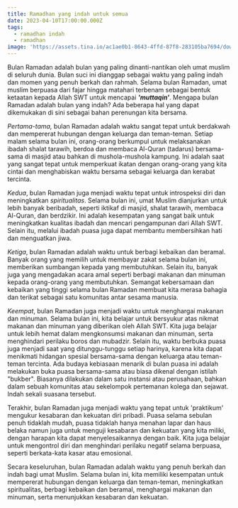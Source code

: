 ```yaml
---
title: Ramadhan yang indah untuk semua
date: 2023-04-10T17:00:00.000Z
tags:
  - ramadhan indah
  - ramadhan
image: 'https://assets.tina.io/ac1ae0b1-8643-4ffd-87f8-283105ba7694/download.jpeg'
---
```


Bulan Ramadan adalah bulan yang paling dinanti-nantikan oleh umat muslim di seluruh dunia. Bulan suci ini dianggap sebagai waktu yang paling indah dan momen yang penuh berkah dan rahmah. Selama bulan Ramadan, umat muslim berpuasa dari fajar hingga matahari terbenam sebagai bentuk ketaatan kepada Allah SWT untuk mencapai ***'muttaqin'***. Mengapa bulan Ramadan adalah bulan yang indah? Ada beberapa hal yang dapat dikemukakan di sini sebagai bahan perenungan kita bersama.

*Pertama-tama,* bulan Ramadan adalah waktu sangat tepat untuk berdakwah dan mempererat hubungan dengan keluarga dan teman-teman. Setiap malam selama bulan ini, orang-orang berkumpul untuk melaksanakan ibadah shalat tarawih, berdoa dan membaca Al-Quran (tadarus) bersama-sama di masjid atau bahkan di mushola-mushola kampung. Ini adalah saat yang sangat tepat untuk memperkuat ikatan dengan orang-orang yang kita cintai dan menghabiskan waktu bersama sebagai keluarga dan kerabat tercinta.

*Kedua*, bulan Ramadan juga menjadi waktu tepat untuk introspeksi diri dan meningkatkan *spiritualitas*. Selama bulan ini, umat Muslim dianjurkan untuk lebih banyak beribadah, seperti iktikaf di masjid, shalat tarawih, membaca Al-Quran, dan berdzikir. Ini adalah kesempatan yang sangat baik untuk meningkatkan kualitas ibadah dan mencari pengampunan dari Allah SWT. Selain itu, melalui ibadah puasa juga dapat membantu membersihkan hati dan menguatkan jiwa.

*Ketiga*, bulan Ramadan adalah waktu untuk berbagi kebaikan dan beramal. Banyak orang yang memilih untuk membayar zakat selama bulan ini, memberikan sumbangan kepada yang membutuhkan. Selain itu, banyak juga yang mengadakan acara amal seperti berbagi makanan dan minuman kepada orang-orang yang membutuhkan. Semangat kebersamaan dan kebaikan yang tinggi selama bulan Ramadan membuat kita merasa bahagia dan terikat sebagai satu komunitas antar sesama manusia.

*Keempat*, bulan Ramadan juga menjadi waktu untuk menghargai makanan dan minuman. Selama bulan ini, kita belajar untuk bersyukur atas nikmat makanan dan minuman yang diberikan oleh Allah SWT. Kita juga belajar untuk lebih hemat dalam mengkonsumsi makanan dan minuman, serta menghindari perilaku boros dan mubadzir. Selain itu, waktu berbuka puasa juga menjadi saat yang ditunggu-tunggu setiap harinya, karena kita dapat menikmati hidangan spesial bersama-sama dengan keluarga atau teman-teman tercinta. Ada budaya kebiasaan menarik di bulan puasa ini adalah melakukan buka puasa bersama-sama atau biasa dikenal dengan istilah "bukber". Biasanya dilakukan dalam satu instansi atau perusahaan, bahkan dalam sebuah komunitas atau sekelompok pertemanan kolega dan sejawat. Indah sekali suasana tersebut.

Terakhir, bulan Ramadan juga menjadi waktu yang tepat untuk 'praktikum' mengukur kesabaran dan kekuatan diri pribadi. Puasa selama sebulan penuh tidaklah mudah, puasa tidaklah hanya menahan lapar dan haus belaka namun juga untuk menguji kesabaran dan kekuatan yang kita miliki, dengan harapan kita dapat menyelesaikannya dengan baik. Kita juga belajar untuk mengontrol diri dan menghindari perilaku negatif selama berpuasa, seperti berkata-kata kasar atau emosional.

Secara keseluruhan, bulan Ramadan adalah waktu yang penuh berkah dan indah bagi umat Muslim. Selama bulan ini, kita memiliki kesempatan untuk mempererat hubungan dengan keluarga dan teman-teman, meningkatkan spiritualitas, berbagi kebaikan dan beramal, menghargai makanan dan minuman, serta menunjukkan kesabaran dan kekuatan.
